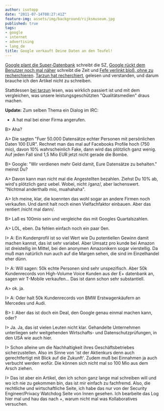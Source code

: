 ```yaml
---
author: isotopp
date: "2011-07-14T08:27:41Z"
feature-img: assets/img/background/rijksmuseum.jpg
published: true
tags:
- google
- internet
- advertising
- lang_de
title: Google verkauft Deine Daten an den Teufel!
---
```

[Google plant die Super-Datenbank](http://www.sueddeutsche.de/digital/gespeichterte-nutzerdaten-google-plant-die-super-datenbank-1.1119600) 
schreibt die SZ, 
[Google rückt dem Benutzer noch mal näher](http://www.zeit.de/digital/datenschutz/2011-07/google-ddp-nutzerdaten)
schreibt die Zeit und 
[Fefe verlinkt bloß, ohne zu recherchieren](http://blog.fefe.de/?ts=b0e30243). 
[Tarzun hat recherchiert](http://tarzun.de/archives/366-Google-plant-die-Super-Datenbank.html),
gelesen und verstanden, und darum brauche ich den Artikel nicht zu schreiben.

Stattdessen 
[bei tarzun](http://tarzun.de/archives/366-Google-plant-die-Super-Datenbank.html) 
lesen, was wirklich passiert ist und mit dem vergleichen, was unsere
leistungsgeschützten "Qualitätsmedien" draus machen.

<b>Update:</b> Zum selben Thema ein Dialog im IRC:

* A hat mal bei einer Firma angerufen.

B> Aha?

A> Die sagten "Fuer 50.000 Datensätze echter Personen mit persönlichen Daten
100 EUR". Rechnet man das mal auf Facebooks Profile hoch (750 mio), davon
10% wahrscheinlich Fake, dann wird das plötzlich ganz wenig. Auf jeden Fall
sind 1,5 Mio EUR jetzt nicht gerade die Bombe.

B> Google: "Wir verdienen mehr Geld damit, Eure Datensätze zu behalten."
meinst Du?

A> Davon kann man nicht mal die Angestellten bezahlen. Ziehst Du 10% ab,
wird's plötzlich ganz uebel. Wobei, nicht /ganz/, aber lachenswert.
"Nichtmal anderthalb mio, muahahaha".

A> Ich meine, klar, die koennten das wohl sogar an andere Firmen noch
verkaufen. Und damit halt noch einen Vielfachfaktor einbauen. Aber das
rentiert /nicht mal dann/.

B> Laß es 100mio sein und vergleiche das mit Googles Quartalszahlen.

A> LOL, eben. Da fehlen einfach noch ein paar 0en.

I> A: Ein Kundenprofil ist so viel Wert wie Du potentiellen Gewinn damit
machen kannst, das ist sehr variabel. Aber Umsatz pro kunde bei Amazon ist
dreistellig im Mittel, bei den anonymen Amazonikern sogar vierstellig. Da
muß man natürlich nun auch auf die Margen sehen, die sind im Einzelhandel
eher dünn.

I> A: Will sagen: 50k echte Personen sind sehr unspezifisch. Aber 50k
Kundenrecords von High-Volume Voice Kunden aus der E+ datenbank an, sagen
wir T-Mobile verkaufen... Das ist dann schon sehr substantiell.

A> ok. ja.

I> A: Oder halt 50k Kundenrecords von BMW Erstwagenkäufern an Mercedes und
Audi.

B> I: Aber das ist doch ein Deal, den Google genau einmal machen kann, oder?

I> Ja. Ja, das ist vielen Leuten nicht klar. Gehandelte Unternehmen
unterliegen sehr weitgehenden Wirtschafts- und Datenschutzprüfungen, in den
USA wie auch hier.

I> Schon alleine um die Nachhaltigkeit ihres Geschäftsbetriebes
sicherzustellen. Also im Sinne von 'ist der Aktienkurs denn auch
gerechtfertigt mit Blick auf die Zukunft'. Zudem muß bei Einnahmen ja auch
verbucht werden wofür. Die können sich nicht mal so 100 Mio aus dem Arsch
ziehen.

I> Das ist aber ein Artikel, den ich schon ganz lange mal schreiben will und
wo ich nie zu gekommen bin, das ist mir einfach zu fachfremd. Also, die
rechtliche und wirtschaftliche Seite, ich habe das nur von der Security
Engineer/Privacy Watchdog Seite von Innen gesehen. Ich bearbeite das Log
hier mal und hau das nach +, warum nicht mal was Kollaboratives versuchen.
